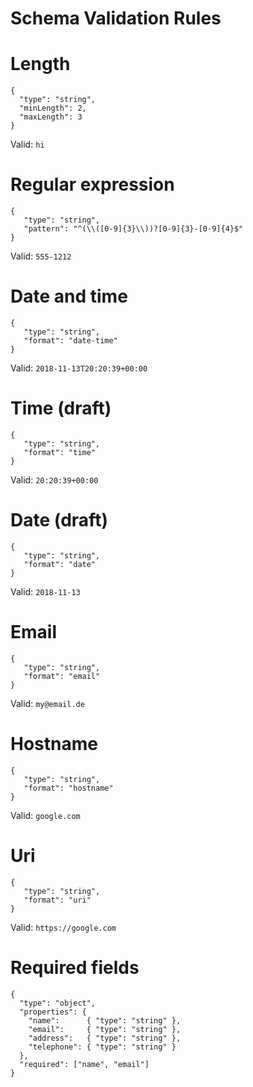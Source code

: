 # Schema Validation Rules


# Length

```
{
  "type": "string",
  "minLength": 2,
  "maxLength": 3
}
```

Valid: `hi`

# Regular expression

```
{
   "type": "string",
   "pattern": "^(\\([0-9]{3}\\))?[0-9]{3}-[0-9]{4}$"
}
```

Valid: `555-1212`

# Date and time

```
{
   "type": "string",
   "format": "date-time"
}
```

Valid: `2018-11-13T20:20:39+00:00`

# Time (draft)

```
{
   "type": "string",
   "format": "time"
}
```

Valid: `20:20:39+00:00`

# Date (draft)

```
{
   "type": "string",
   "format": "date"
}
```

Valid: `2018-11-13`

# Email

```
{
   "type": "string",
   "format": "email"
}
```

Valid: `my@email.de`

# Hostname

```
{
   "type": "string",
   "format": "hostname"
}
```

Valid: `google.com`

# Uri

```
{
   "type": "string",
   "format": "uri"
}
```

Valid: `https://google.com`

# Required fields

```
{
  "type": "object",
  "properties": {
    "name":      { "type": "string" },
    "email":     { "type": "string" },
    "address":   { "type": "string" },
    "telephone": { "type": "string" }
  },
  "required": ["name", "email"]
}
```
